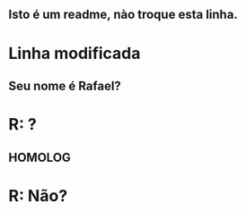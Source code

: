 ## Isto é um readme, nào troque esta linha.

# Linha modificada

## Seu nome é Rafael?

# R: ? 



























## HOMOLOG
# R: Não? 
